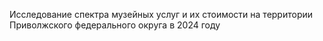 Исследование спектра музейных услуг и их стоимости на территории Приволжского федерального округа в 2024 году
